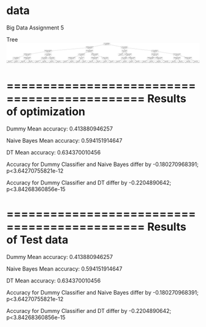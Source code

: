 # data
Big Data Assignment 5

Tree
![alt tag](https://raw.githubusercontent.com/kmarkiv/data/master/byte-5/tree.png)

=============================================
Results of optimization
=============================================
Dummy Mean accuracy:  0.413880946257

Naive Bayes Mean accuracy:  0.594151914647

DT Mean accuracy:  0.634370010456

Accuracy for Dummy Classifier and Naive Bayes differ by -0.180270968391; p<3.64270755821e-12

Accuracy for Dummy Classifier and DT differ by -0.2204890642; p<3.84268360856e-15

=============================================
Results of Test data
=============================================
Dummy Mean accuracy:  0.413880946257

Naive Bayes Mean accuracy:  0.594151914647

DT Mean accuracy:  0.634370010456

Accuracy for Dummy Classifier and Naive Bayes differ by -0.180270968391; p<3.64270755821e-12

Accuracy for Dummy Classifier and DT differ by -0.2204890642; p<3.84268360856e-15
